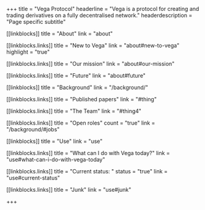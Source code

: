+++
title = "Vega Protocol"
headerline = "Vega is a protocol for creating and trading derivatives on a fully decentralised network."
headerdescription = "Page specific subtitle"


[[linkblocks]]
  title = "About"
  link = "about"

  [[linkblocks.links]]
  title = "New to Vega"
  link = "about#new-to-vega"
  highlight = "true"

  [[linkblocks.links]]
  title = "Our mission"
  link = "about#our-mission"

  [[linkblocks.links]]
  title = "Future"
  link = "about#future"

[[linkblocks]]
  title = "Background"
  link = "/background/"

  [[linkblocks.links]]
  title = "Published papers"
  link = "#thing"

  [[linkblocks.links]]
  title = "The Team"
  link = "#thing4"

  [[linkblocks.links]]
  title = "Open roles"
  count = "true"
  link = "/background/#jobs"


[[linkblocks]]
  title = "Use"
  link = "use"

  [[linkblocks.links]]
  title = "What can I do with Vega today?"
  link = "use#what-can-i-do-with-vega-today"

  [[linkblocks.links]]
  title = "Current status: "
  status = "true"
  link = "use#current-status"

  [[linkblocks.links]]
  title = "Junk"
  link = "use#junk"

+++
